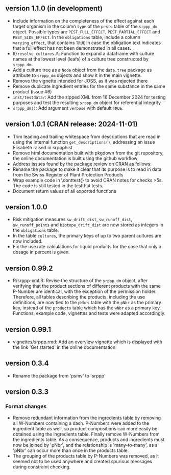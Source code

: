 ## version 1.1.0 (in development)

- Include information on the completeness of the effect against each target organism in the column `type` of the `pests` table of the `srppp_dm` object. Possible types are `PEST_FULL_EFFECT`, `PEST_PARTIAL_EFFECT` and `PEST_SIDE_EFFECT`. In the `obligations` table, include a column `varying_effect`, that contains `TRUE` in case the obligation text indicates that a full effect has not been demonstrated in all cases.
- `R/resolve_cultures.R`: Function to expand a dataframe with culture names at the lowest level (leafs) of a culture tree constructed by `srppp_dm`.
- Add a culture tree as a `Node` object from the `data.tree` package as attribute to `srppp_dm` objects and show it in the main vignette.
- Remove the vignette intended for JOSS, as it was rejected there
- Remove duplicate ingredient entries for the same substance in the same product (issue #6)
- `inst/testdata/`: Add the zipped XML from 16 December 2024 for testing purposes and test the resulting `srppp_dm` object for referential integrity
- `srppp_dm()`: Add argument `verbose` with default `TRUE`.

## version 1.0.1 (CRAN release: 2024-11-01)

- Trim leading and trailing whitespace from descriptions that are read in using the internal function `get_descriptions()`, addressing an issue Elisabeth raised in srppphist
- Remove html documentation built with pkgdown from the git repository, the online documentation is built using the github workflow
- Address issues found by the package review on CRAN as follows:
- Rename the package to make it clear that its purpose is to read in data from the Swiss Register of Plant Protection Products
- Wrap example code in \donttest{} to avoid CRAN notes for checks >5s. The code is still tested in the testthat tests.
- Document return values of all exported functions

## version 1.0.0

- Risk mitigation measures `sw_drift_dist`, `sw_runoff_dist`, `sw_runoff_points` and `biotope_drift_dist` are now stored as integers in the `obligations` table.
- In the table `cultures`, the primary keys of up to two parent cultures are now included.
- Fix the use rate calculations for liquid products for the case that only a dosage in percent is given.

## version 0.99.2

- R/srppp-xml.R: Revise the structure of the `srppp_dm` object, after verifying that the product sections of different products with the same P-Number are identical, with the exception of the permission holder. Therefore, all tables describing the products, including the use definitions, are now tied to the `pNbrs` table with the `pNbr` as the primary key, instead of the `products` table which has the `wNbr` as a primary key. Functions, example code, vignettes and tests were adapted accordingly.

## version 0.99.1

- vignettes/srppp.rmd: Add an overview vignette which is displayed with the link 'Get started' in the online documentation

## version 0.3.4

- Rename the package from 'psmv' to 'srppp'

## version 0.3.3

### Format changes

- Remove redundant information from the ingredients table by removing
  all W-Numbers containing a dash. P-Numbers were added to the ingredient
  table as well, so product compositions can more easily be obtained
  using the ingredients table. Finally remove W-Numbers from the ingredients
  table. As a consequence, products and ingredients must now be joined
  by 'pNbr', and the relationship is 'many-to-many', as a 'pNbr' can
  occur more than once in the products table.
- The grouping of the products table by P-Numbers was removed, as it
  seemed not to be used anywhere and created spurious messages during 
  constraint checking.
